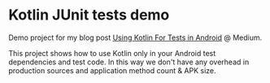 # Kotlin JUnit tests demo
Demo project for my blog post [Using Kotlin For Tests in Android](https://medium.com/@sergii/using-kotlin-for-tests-in-android-6d4a0c818776#.lgj4ztprx) @ Medium.

This project shows how to use Kotlin only in your Android test dependencies and test code. In this way we don't have any overhead in production sources and application method count & APK size.
